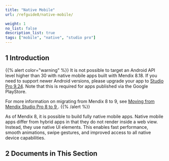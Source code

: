 ```yaml
---
title: "Native Mobile"
url: /refguide8/native-mobile/

weight: 1
no_list: false
description_list: true 
tags: ["mobile", "native", "studio pro"]
---
```


## 1 Introduction

{{% alert color="warning" %}}
It is not possible to target an Android API level higher than 30 with native mobile apps built with Mendix 8.18. If you need to support newer Android versions, please upgrade your app to [Studio Pro 9.24](/releasenotes/studio-pro/9.24/). Note that this is required for apps published via the Google PlayStore.

For more information on migrating from Mendix 8 to 9, see [Moving from Mendix Studio Pro 8 to 9
](/refguide9/moving-from-8-to-9/).
{{% /alert %}}

As of Mendix 8, it is possible to build fully native mobile apps. Native mobile apps differ from hybrid apps in that they do not render inside a web view. Instead, they use native UI elements. This enables fast performance, smooth animations, swipe gestures, and improved access to all native device capabilities.

## 2 Documents in This Section
